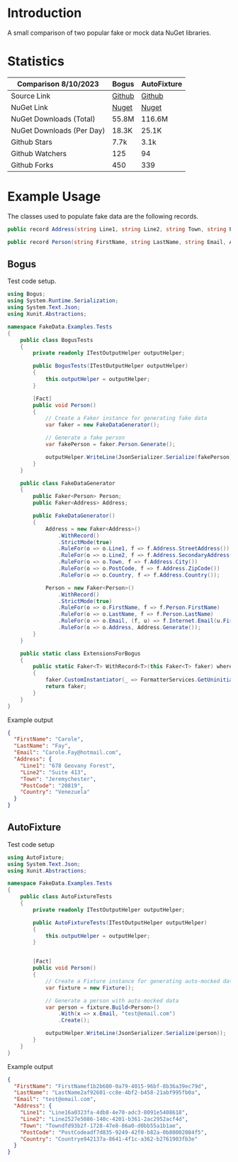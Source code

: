 # Introduction

A small comparison of two popular fake or mock data NuGet libraries. 

# Statistics

| Comparison 8/10/2023      | Bogus                                         | AutoFixture                                          |
| ------------------------- | --------------------------------------------- | ---------------------------------------------------- |
| Source Link               | [Github](https://github.com/bchavez/Bogus)    | [Github](https://github.com/AutoFixture/AutoFixture) |
| NuGet Link                | [Nuget](https://www.nuget.org/packages/Bogus) | [Nuget](https://www.nuget.org/packages/AutoFixture)  |
| NuGet Downloads (Total)   | 55.8M                                         | 116.6M                                               |
| NuGet Downloads (Per Day) | 18.3K                                         | 25.1K                                                |
| Github Stars              | 7.7k                                          | 3.1k                                                 |
| Github Watchers           | 125                                           | 94                                                   |
| Github Forks              | 450                                           | 339                                                  |

# Example Usage

The classes used to populate fake data are the following records. 

```csharp
public record Address(string Line1, string Line2, string Town, string PostCode, string Country);

public record Person(string FirstName, string LastName, string Email, Address Address);
```

## Bogus 

Test code setup.

```csharp
using Bogus;
using System.Runtime.Serialization;
using System.Text.Json;
using Xunit.Abstractions;

namespace FakeData.Examples.Tests
{
    public class BogusTests
    {
        private readonly ITestOutputHelper outputHelper;

        public BogusTests(ITestOutputHelper outputHelper)
        {
            this.outputHelper = outputHelper;
        }

        [Fact]
        public void Person()
        {
            // Create a Faker instance for generating fake data
            var faker = new FakeDataGenerator();

            // Generate a fake person
            var fakePerson = faker.Person.Generate();

            outputHelper.WriteLine(JsonSerializer.Serialize(fakePerson));
        }
    }

    public class FakeDataGenerator
    {
        public Faker<Person> Person;
        public Faker<Address> Address;

        public FakeDataGenerator() 
        {
            Address = new Faker<Address>()
                .WithRecord()
                .StrictMode(true)
                .RuleFor(o => o.Line1, f => f.Address.StreetAddress())
                .RuleFor(o => o.Line2, f => f.Address.SecondaryAddress())
                .RuleFor(o => o.Town, f => f.Address.City())
                .RuleFor(o => o.PostCode, f => f.Address.ZipCode())
                .RuleFor(o => o.Country, f => f.Address.Country());

            Person = new Faker<Person>()
                .WithRecord()
                .StrictMode(true)
                .RuleFor(o => o.FirstName, f => f.Person.FirstName)
                .RuleFor(o => o.LastName, f => f.Person.LastName)
                .RuleFor(o => o.Email, (f, u) => f.Internet.Email(u.FirstName, u.LastName))
                .RuleFor(o => o.Address, Address.Generate());
        }
    }

    public static class ExtensionsForBogus
    {
        public static Faker<T> WithRecord<T>(this Faker<T> faker) where T : class
        {
            faker.CustomInstantiator(_ => FormatterServices.GetUninitializedObject(typeof(T)) as T);
            return faker;
        }
    }
}
```

Example output

```json
{
  "FirstName": "Carole",
  "LastName": "Fay",
  "Email": "Carole.Fay@hotmail.com",
  "Address": {
    "Line1": "678 Geovany Forest",
    "Line2": "Suite 413",
    "Town": "Jeremychester",
    "PostCode": "20819",
    "Country": "Venezuela"
  }
}
```

## AutoFixture

Test code setup

```csharp
using AutoFixture;
using System.Text.Json;
using Xunit.Abstractions;

namespace FakeData.Examples.Tests
{
    public class AutoFixtureTests
    {
        private readonly ITestOutputHelper outputHelper;

        public AutoFixtureTests(ITestOutputHelper outputHelper)
        {
            this.outputHelper = outputHelper;
        }


        [Fact]
        public void Person()
        {
            // Create a Fixture instance for generating auto-mocked data
            var fixture = new Fixture();

            // Generate a person with auto-mocked data
            var person = fixture.Build<Person>()
                .With(x => x.Email, "test@email.com")
                .Create();

            outputHelper.WriteLine(JsonSerializer.Serialize(person));
        }
    }
}
```
Example output
```json
{
  "FirstName": "FirstNamef1b2b680-0a79-4015-96bf-8b36a39ec79d",
  "LastName": "LastName2af92601-cc8e-4bf2-b458-21abf995fb0a",
  "Email": "test@email.com",
  "Address": {
    "Line1": "Line16a0323fa-4db8-4e70-adc3-8091e5408618",
    "Line2": "Line2527e5086-140c-4201-b361-2ac2952acf4d",
    "Town": "Towndfd93b2f-1728-47e8-86a0-d0bb55a1b1ae",
    "PostCode": "PostCodeadf7d835-9249-42f0-b82a-0b80002084f5",
    "Country": "Countrye942137a-8641-4f1c-a362-b2761903fb3e"
  }
}
```
